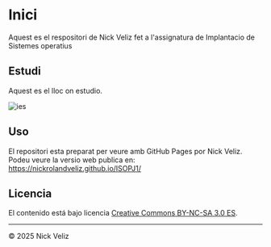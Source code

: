# Inici

Aquest es el respositori de Nick Veliz fet a l'assignatura de Implantacio de Sistemes operatius

## Estudi

Aquest es el lloc on estudio.

![ies](https://github.com/user-attachments/assets/07bbb261-e576-4c08-a0d3-d5a5efa772a8)


## Uso

El repositori esta preparat per veure amb GitHub Pages por Nick Veliz.  
Podeu veure la versio web publica en:  
https://nickrolandveliz.github.io/ISOPJ1/

## Licencia

El contenido está bajo licencia [Creative Commons BY-NC-SA 3.0 ES](LICENSE.md).


---

© 2025 Nick Veliz

